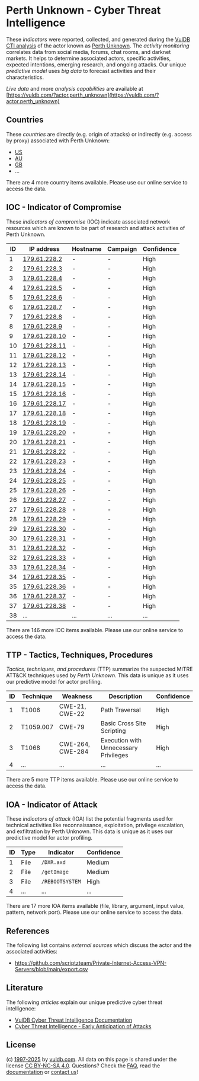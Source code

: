 # Perth Unknown - Cyber Threat Intelligence

These _indicators_ were reported, collected, and generated during the [VulDB CTI analysis](https://vuldb.com/?kb.cti) of the actor known as [Perth Unknown](https://vuldb.com/?actor.perth_unknown). The _activity monitoring_ correlates data from social media, forums, chat rooms, and darknet markets. It helps to determine associated actors, specific activities, expected intentions, emerging research, and ongoing attacks. Our unique _predictive model_ uses _big data_ to forecast activities and their characteristics.

_Live data_ and more _analysis capabilities_ are available at [https://vuldb.com/?actor.perth_unknown](https://vuldb.com/?actor.perth_unknown)

## Countries

These _countries_ are directly (e.g. origin of attacks) or indirectly (e.g. access by proxy) associated with Perth Unknown:

* [US](https://vuldb.com/?country.us)
* [AU](https://vuldb.com/?country.au)
* [GB](https://vuldb.com/?country.gb)
* ...

There are 4 more country items available. Please use our online service to access the data.

## IOC - Indicator of Compromise

These _indicators of compromise_ (IOC) indicate associated network resources which are known to be part of research and attack activities of Perth Unknown.

ID | IP address | Hostname | Campaign | Confidence
-- | ---------- | -------- | -------- | ----------
1 | [179.61.228.2](https://vuldb.com/?ip.179.61.228.2) | - | - | High
2 | [179.61.228.3](https://vuldb.com/?ip.179.61.228.3) | - | - | High
3 | [179.61.228.4](https://vuldb.com/?ip.179.61.228.4) | - | - | High
4 | [179.61.228.5](https://vuldb.com/?ip.179.61.228.5) | - | - | High
5 | [179.61.228.6](https://vuldb.com/?ip.179.61.228.6) | - | - | High
6 | [179.61.228.7](https://vuldb.com/?ip.179.61.228.7) | - | - | High
7 | [179.61.228.8](https://vuldb.com/?ip.179.61.228.8) | - | - | High
8 | [179.61.228.9](https://vuldb.com/?ip.179.61.228.9) | - | - | High
9 | [179.61.228.10](https://vuldb.com/?ip.179.61.228.10) | - | - | High
10 | [179.61.228.11](https://vuldb.com/?ip.179.61.228.11) | - | - | High
11 | [179.61.228.12](https://vuldb.com/?ip.179.61.228.12) | - | - | High
12 | [179.61.228.13](https://vuldb.com/?ip.179.61.228.13) | - | - | High
13 | [179.61.228.14](https://vuldb.com/?ip.179.61.228.14) | - | - | High
14 | [179.61.228.15](https://vuldb.com/?ip.179.61.228.15) | - | - | High
15 | [179.61.228.16](https://vuldb.com/?ip.179.61.228.16) | - | - | High
16 | [179.61.228.17](https://vuldb.com/?ip.179.61.228.17) | - | - | High
17 | [179.61.228.18](https://vuldb.com/?ip.179.61.228.18) | - | - | High
18 | [179.61.228.19](https://vuldb.com/?ip.179.61.228.19) | - | - | High
19 | [179.61.228.20](https://vuldb.com/?ip.179.61.228.20) | - | - | High
20 | [179.61.228.21](https://vuldb.com/?ip.179.61.228.21) | - | - | High
21 | [179.61.228.22](https://vuldb.com/?ip.179.61.228.22) | - | - | High
22 | [179.61.228.23](https://vuldb.com/?ip.179.61.228.23) | - | - | High
23 | [179.61.228.24](https://vuldb.com/?ip.179.61.228.24) | - | - | High
24 | [179.61.228.25](https://vuldb.com/?ip.179.61.228.25) | - | - | High
25 | [179.61.228.26](https://vuldb.com/?ip.179.61.228.26) | - | - | High
26 | [179.61.228.27](https://vuldb.com/?ip.179.61.228.27) | - | - | High
27 | [179.61.228.28](https://vuldb.com/?ip.179.61.228.28) | - | - | High
28 | [179.61.228.29](https://vuldb.com/?ip.179.61.228.29) | - | - | High
29 | [179.61.228.30](https://vuldb.com/?ip.179.61.228.30) | - | - | High
30 | [179.61.228.31](https://vuldb.com/?ip.179.61.228.31) | - | - | High
31 | [179.61.228.32](https://vuldb.com/?ip.179.61.228.32) | - | - | High
32 | [179.61.228.33](https://vuldb.com/?ip.179.61.228.33) | - | - | High
33 | [179.61.228.34](https://vuldb.com/?ip.179.61.228.34) | - | - | High
34 | [179.61.228.35](https://vuldb.com/?ip.179.61.228.35) | - | - | High
35 | [179.61.228.36](https://vuldb.com/?ip.179.61.228.36) | - | - | High
36 | [179.61.228.37](https://vuldb.com/?ip.179.61.228.37) | - | - | High
37 | [179.61.228.38](https://vuldb.com/?ip.179.61.228.38) | - | - | High
38 | ... | ... | ... | ...

There are 146 more IOC items available. Please use our online service to access the data.

## TTP - Tactics, Techniques, Procedures

_Tactics, techniques, and procedures_ (TTP) summarize the suspected MITRE ATT&CK techniques used by _Perth Unknown_. This data is unique as it uses our predictive model for actor profiling.

ID | Technique | Weakness | Description | Confidence
-- | --------- | -------- | ----------- | ----------
1 | T1006 | CWE-21, CWE-22 | Path Traversal | High
2 | T1059.007 | CWE-79 | Basic Cross Site Scripting | High
3 | T1068 | CWE-264, CWE-284 | Execution with Unnecessary Privileges | High
4 | ... | ... | ... | ...

There are 5 more TTP items available. Please use our online service to access the data.

## IOA - Indicator of Attack

These _indicators of attack_ (IOA) list the potential fragments used for technical activities like reconnaissance, exploitation, privilege escalation, and exfiltration by Perth Unknown. This data is unique as it uses our predictive model for actor profiling.

ID | Type | Indicator | Confidence
-- | ---- | --------- | ----------
1 | File | `/DXR.axd` | Medium
2 | File | `/getImage` | Medium
3 | File | `/REBOOTSYSTEM` | High
4 | ... | ... | ...

There are 17 more IOA items available (file, library, argument, input value, pattern, network port). Please use our online service to access the data.

## References

The following list contains _external sources_ which discuss the actor and the associated activities:

* https://github.com/scriptzteam/Private-Internet-Access-VPN-Servers/blob/main/export.csv

## Literature

The following _articles_ explain our unique predictive cyber threat intelligence:

* [VulDB Cyber Threat Intelligence Documentation](https://vuldb.com/?kb.cti)
* [Cyber Threat Intelligence - Early Anticipation of Attacks](https://www.scip.ch/en/?labs.20201022)

## License

(c) [1997-2025](https://vuldb.com/?kb.changelog) by [vuldb.com](https://vuldb.com/?kb.about). All data on this page is shared under the license [CC BY-NC-SA 4.0](https://creativecommons.org/licenses/by-nc-sa/4.0/). Questions? Check the [FAQ](https://vuldb.com/?kb.faq), read the [documentation](https://vuldb.com/?kb) or [contact us](https://vuldb.com/?contact)!
